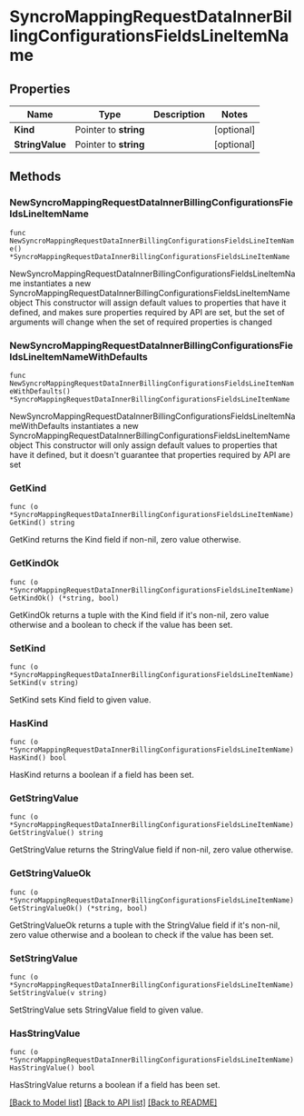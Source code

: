 # SyncroMappingRequestDataInnerBillingConfigurationsFieldsLineItemName

## Properties

Name | Type | Description | Notes
------------ | ------------- | ------------- | -------------
**Kind** | Pointer to **string** |  | [optional] 
**StringValue** | Pointer to **string** |  | [optional] 

## Methods

### NewSyncroMappingRequestDataInnerBillingConfigurationsFieldsLineItemName

`func NewSyncroMappingRequestDataInnerBillingConfigurationsFieldsLineItemName() *SyncroMappingRequestDataInnerBillingConfigurationsFieldsLineItemName`

NewSyncroMappingRequestDataInnerBillingConfigurationsFieldsLineItemName instantiates a new SyncroMappingRequestDataInnerBillingConfigurationsFieldsLineItemName object
This constructor will assign default values to properties that have it defined,
and makes sure properties required by API are set, but the set of arguments
will change when the set of required properties is changed

### NewSyncroMappingRequestDataInnerBillingConfigurationsFieldsLineItemNameWithDefaults

`func NewSyncroMappingRequestDataInnerBillingConfigurationsFieldsLineItemNameWithDefaults() *SyncroMappingRequestDataInnerBillingConfigurationsFieldsLineItemName`

NewSyncroMappingRequestDataInnerBillingConfigurationsFieldsLineItemNameWithDefaults instantiates a new SyncroMappingRequestDataInnerBillingConfigurationsFieldsLineItemName object
This constructor will only assign default values to properties that have it defined,
but it doesn't guarantee that properties required by API are set

### GetKind

`func (o *SyncroMappingRequestDataInnerBillingConfigurationsFieldsLineItemName) GetKind() string`

GetKind returns the Kind field if non-nil, zero value otherwise.

### GetKindOk

`func (o *SyncroMappingRequestDataInnerBillingConfigurationsFieldsLineItemName) GetKindOk() (*string, bool)`

GetKindOk returns a tuple with the Kind field if it's non-nil, zero value otherwise
and a boolean to check if the value has been set.

### SetKind

`func (o *SyncroMappingRequestDataInnerBillingConfigurationsFieldsLineItemName) SetKind(v string)`

SetKind sets Kind field to given value.

### HasKind

`func (o *SyncroMappingRequestDataInnerBillingConfigurationsFieldsLineItemName) HasKind() bool`

HasKind returns a boolean if a field has been set.

### GetStringValue

`func (o *SyncroMappingRequestDataInnerBillingConfigurationsFieldsLineItemName) GetStringValue() string`

GetStringValue returns the StringValue field if non-nil, zero value otherwise.

### GetStringValueOk

`func (o *SyncroMappingRequestDataInnerBillingConfigurationsFieldsLineItemName) GetStringValueOk() (*string, bool)`

GetStringValueOk returns a tuple with the StringValue field if it's non-nil, zero value otherwise
and a boolean to check if the value has been set.

### SetStringValue

`func (o *SyncroMappingRequestDataInnerBillingConfigurationsFieldsLineItemName) SetStringValue(v string)`

SetStringValue sets StringValue field to given value.

### HasStringValue

`func (o *SyncroMappingRequestDataInnerBillingConfigurationsFieldsLineItemName) HasStringValue() bool`

HasStringValue returns a boolean if a field has been set.


[[Back to Model list]](../README.md#documentation-for-models) [[Back to API list]](../README.md#documentation-for-api-endpoints) [[Back to README]](../README.md)


